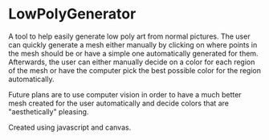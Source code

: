 # LowPolyGenerator
A tool to help easily generate low poly art from normal pictures. 
The user can quickly generate a mesh either manually by clicking on where points in the mesh should be or have a simple one automatically generated for them. Afterwards, the user can either manually decide on a color for each region of the mesh or have the computer pick the best possible color for the region automatically. 

Future plans are to use computer vision in order to have a much better mesh created for the user automatically and decide colors that are "aesthetically" pleasing. 

Created using javascript and canvas. 
